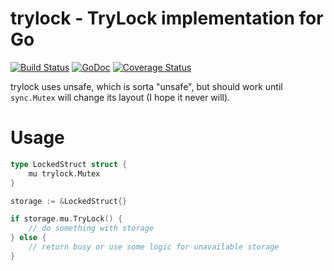trylock - TryLock implementation for Go
=======================================

[![Build Status](https://travis-ci.org/DmitriyMV/trylock.svg?branch=master)](https://travis-ci.org/DmitriyMV/trylock)
[![GoDoc](https://godoc.org/github.com/DmitriyMV/trylock?status.svg)](https://godoc.org/github.com/DmitriyMV/trylock)
[![Coverage Status](https://coveralls.io/repos/DmitriyMV/trylock/badge.png)](https://coveralls.io/r/DmitriyMV/trylock)

trylock uses unsafe, which is sorta "unsafe", but should work until `sync.Mutex`
will change its layout (I hope it never will).

# Usage

```go
type LockedStruct struct {
	mu trylock.Mutex
}

storage := &LockedStruct{}

if storage.mu.TryLock() {
	// do something with storage
} else {
	// return busy or use some logic for unavailable storage
}
```
